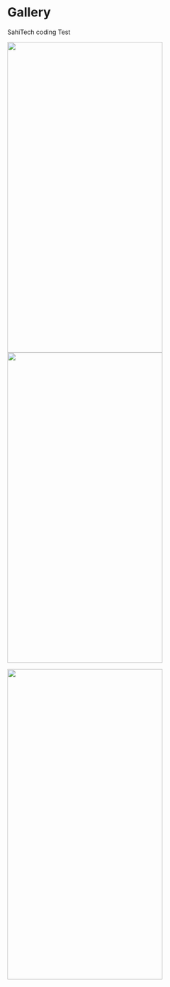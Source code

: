 # Gallery
SahiTech coding Test



<img src = "https://user-images.githubusercontent.com/32143087/172065787-6b4fa568-0528-4b34-b7db-4ff68578b47b.png" width = "350" height = "700"/>   <img src = "https://user-images.githubusercontent.com/32143087/172065791-219f7cfe-734e-491b-b6a9-145d5b4a9edd.png" width = "350" height = "700"/>


<img src = "https://user-images.githubusercontent.com/32143087/172065793-4d3de2ef-ccbf-44a2-bebf-9b1158682c10.png" width = "350" height = "700"/> 

